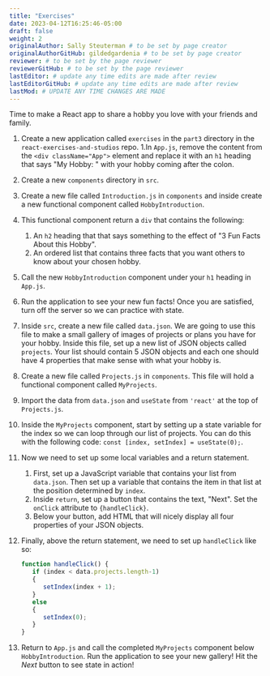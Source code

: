 ```yaml
---
title: "Exercises"
date: 2023-04-12T16:25:46-05:00
draft: false
weight: 2
originalAuthor: Sally Steuterman # to be set by page creator
originalAuthorGitHub: gildedgardenia # to be set by page creator
reviewer: # to be set by the page reviewer
reviewerGitHub: # to be set by the page reviewer
lastEditor: # update any time edits are made after review
lastEditorGitHub: # update any time edits are made after review
lastMod: # UPDATE ANY TIME CHANGES ARE MADE
---
```


Time to make a React app to share a hobby you love with your friends and family.

1. Create a new application called `exercises` in the `part3` directory in the `react-exercises-and-studios` repo.
1.In `App.js`, remove the content from the `<div className="App">` element and replace it with an `h1` heading that says "My Hobby: " with your hobby coming after the colon.
1. Create a new `components` directory in `src`.
1. Create a new file called `Introduction.js` in `components` and inside create a new functional component called `HobbyIntroduction`.
1. This functional component return a `div` that contains the following:

   1. An `h2` heading that that says something to the effect of "3 Fun Facts About this Hobby".
   1. An ordered list that contains three facts that you want others to know about your chosen hobby.

1. Call the new `HobbyIntroduction` component under your `h1` heading in `App.js`.
1. Run the application to see your new fun facts! Once you are satisfied, turn off the server so we can practice with state.
1. Inside `src`, create a new file called `data.json`. We are going to use this file to make a small gallery of images of projects or plans you have for your hobby. Inside this file, set up a new list of JSON objects called `projects`. Your list should contain 5 JSON objects and each one should have 4 properties that make sense with what your hobby is.
1. Create a new file called `Projects.js` in `components`. This file will hold a functional component called `MyProjects`.
1. Import the data from `data.json` and `useState` from `'react'` at the top of `Projects.js`.
1. Inside the `MyProjects` component, start by setting up a state variable for the index so we can loop through our list of projects. You can do this with the following code: `const [index, setIndex] = useState(0);`.
1. Now we need to set up some local variables and a return statement. 

   1. First, set up a JavaScript variable that contains your list from `data.json`. Then set up a variable that contains the item in that list at the position determined by `index`.
   1. Inside `return`, set up a button that contains the text, "Next". Set the `onClick` attribute to `{handleClick}`. 
   1. Below your button, add HTML that will nicely display all four properties of your JSON objects.

1. Finally, above the return statement, we need to set up `handleClick` like so:

   ```jsx
   function handleClick() {
      if (index < data.projects.length-1)
      {
         setIndex(index + 1);
      }
      else 
      {
         setIndex(0);
      }
   }
   ```

1. Return to `App.js` and call the completed `MyProjects` component below `HobbyIntroduction`. Run the application to see your new gallery! Hit the *Next* button to see state in action!